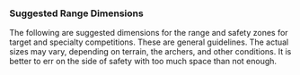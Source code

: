 ### Suggested Range Dimensions
The following are suggested dimensions for the range and safety zones for target and specialty competitions. These are general guidelines. The actual sizes may vary, depending on terrain, the archers, and other conditions. It is better to err on the side of safety with too much space than not enough.

